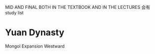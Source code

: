 MID AND FINAL
BOTH IN THE TEXTBOOK AND IN THE LECTURES
会有study list

# Yuan Dynasty
Mongol Expansion Westward

